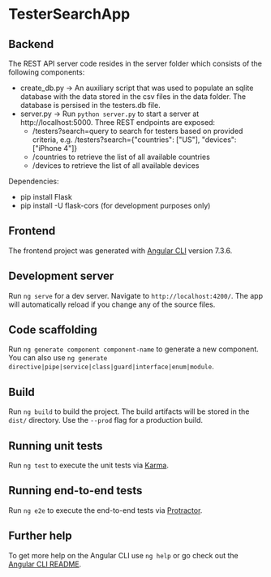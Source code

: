 # TesterSearchApp

## Backend

The REST API server code resides in the server folder which consists of the following components:
  - create_db.py -> An auxiliary script that was used to populate an sqlite database with the data stored in the csv files in the data folder. The database is persised in the testers.db file.
  - server.py -> Run `python server.py` to start a server at http://localhost:5000. Three REST endpoints are exposed:
    - /testers?search=query to search for testers based on provided criteria, e.g. /testers?search={"countries": ["US"], "devices": ["iPhone 4"]}
    - /countries to retrieve the list of all available countries
    - /devices to retrieve the list of all available devices

Dependencies:
  - pip install Flask
  - pip install -U flask-cors (for development purposes only)

## Frontend

The frontend project was generated with [Angular CLI](https://github.com/angular/angular-cli) version 7.3.6.

## Development server

Run `ng serve` for a dev server. Navigate to `http://localhost:4200/`. The app will automatically reload if you change any of the source files.

## Code scaffolding

Run `ng generate component component-name` to generate a new component. You can also use `ng generate directive|pipe|service|class|guard|interface|enum|module`.

## Build

Run `ng build` to build the project. The build artifacts will be stored in the `dist/` directory. Use the `--prod` flag for a production build.

## Running unit tests

Run `ng test` to execute the unit tests via [Karma](https://karma-runner.github.io).

## Running end-to-end tests

Run `ng e2e` to execute the end-to-end tests via [Protractor](http://www.protractortest.org/).

## Further help

To get more help on the Angular CLI use `ng help` or go check out the [Angular CLI README](https://github.com/angular/angular-cli/blob/master/README.md).
